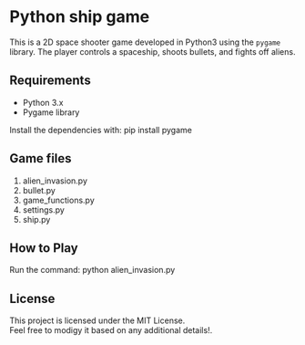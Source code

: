 # Python ship game

This is a 2D space shooter game developed in Python3 using the `pygame` library. The player controls a spaceship, shoots bullets, and fights off aliens.

## Requirements

- Python 3.x
- Pygame library

Install the dependencies with:
pip install pygame

## Game files
1. alien_invasion.py  
2. bullet.py  
3. game_functions.py  
4. settings.py  
5. ship.py  

## How to Play
Run the command:
python alien_invasion.py

## License

This project is licensed under the MIT License.  
Feel free to modigy it based on any additional details!.